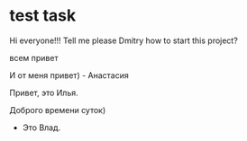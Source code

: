 # test task
Hi everyone!!!
Tell me please Dmitry how to start this project?

всем привет

И от меня привет) - Анастасия

Привет, это Илья.
 
Доброго времени суток) 
 - Это Влад.

